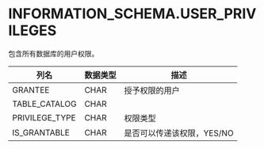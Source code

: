 # INFORMATION_SCHEMA.USER_PRIVILEGES

包含所有数据库的用户权限。

<table>
	<thead>
		<tr><th>列名</th><th>数据类型</th><th>描述</th></tr>
	</thead>
	<tbody>
		<tr><td>GRANTEE</td><td>CHAR</td><td>授予权限的用户</td></tr>
		<tr><td>TABLE_CATALOG</td><td>CHAR</td><td></td></tr>
		<tr><td>PRIVILEGE_TYPE</td><td>CHAR</td><td>权限类型</td></tr>
		<tr><td>IS_GRANTABLE</td><td>CHAR</td><td>是否可以传递该权限，YES/NO</td></tr>
	</tbody>
</table>
